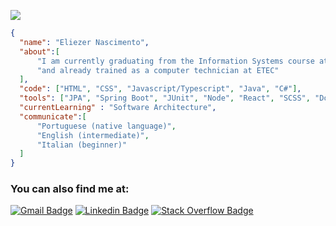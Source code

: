 ![](https://komarev.com/ghpvc/?username=eliezergarbin&color=orange)
```json
{
  "name": "Eliezer Nascimento",
  "about":[
      "I am currently graduating from the Information Systems course at ESTACIO",
      "and already trained as a computer technician at ETEC"
  ],
  "code": ["HTML", "CSS", "Javascript/Typescript", "Java", "C#"],
  "tools": ["JPA", "Spring Boot", "JUnit", "Node", "React", "SCSS", "Docker"],
  "currentLearning" : "Software Architecture",
  "communicate":[
      "Portuguese (native language)",
      "English (intermediate)",
      "Italian (beginner)"
  ]
}
```

<!--- [![Eliezer github activity graph](https://activity-graph.herokuapp.com/graph?username=eliezergarbin&bg_color=0d1117&color=ffffff&line=559ace&point=1658c6&area=true&hide_border=true)](https://github.com/ashutosh00710/github-readme-activity-graph) -->

### You can also find me at:
  [![Gmail Badge](https://img.shields.io/badge/-Gmail-c14438?style=flat&logo=Gmail&logoColor=white&link=mailto:elieserdariogarbin@gmail.com)](mailto:eliezergarbin1@gmail.com)
  [![Linkedin Badge](https://img.shields.io/badge/-LinkedIn-blue?style=flat&logo=Linkedin&logoColor=white&link=https://www.linkedin.com/in/eliezergarbin/)](https://www.linkedin.com/in/eliezergarbin/)
  [![Stack Overflow Badge](https://img.shields.io/badge/-StackOverflow-f48024?style=flat&logo=stackoverflow&logoColor=white&link=https://stackoverflow.com/users/13985606/eli%c3%a9zer-garbin?tab=profile)](https://stackoverflow.com/users/13985606/eli%c3%a9zer-garbin?tab=profile)

